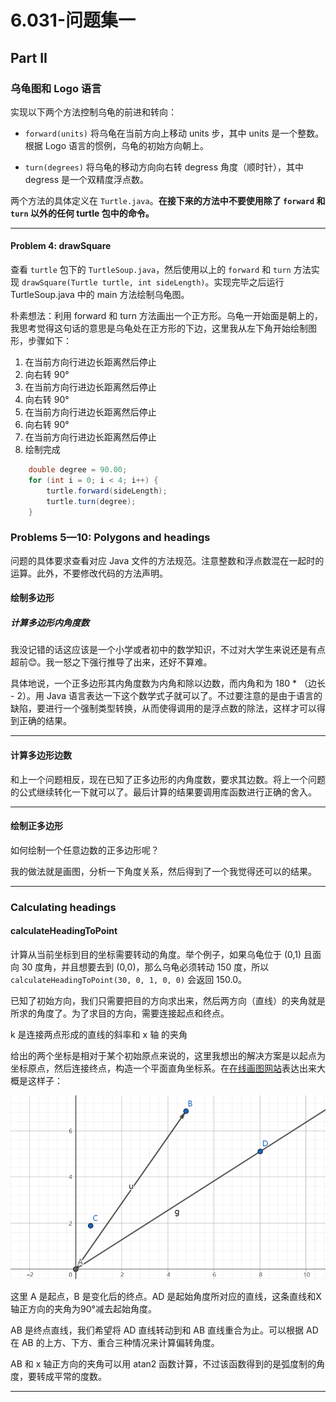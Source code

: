 # 6.031-问题集一

## Part II

### 乌龟图和 Logo 语言

实现以下两个方法控制乌龟的前进和转向：

- `forward(units)` 将乌龟在当前方向上移动 units 步，其中 units 是一个整数。根据 Logo 语言的惯例，乌龟的初始方向朝上。

- `turn(degrees)` 将乌龟的移动方向向右转 degress 角度（顺时针），其中 degress 是一个双精度浮点数。

两个方法的具体定义在 `Turtle.java`。**在接下来的方法中不要使用除了 `forward` 和 `turn` 以外的任何 turtle 包中的命令。**

---

#### Problem 4: drawSquare

查看 `turtle` 包下的 `TurtleSoup.java`，然后使用以上的 `forward` 和 `turn` 方法实现 `drawSquare(Turtle turtle, int sideLength)`。实现完毕之后运行 TurtleSoup.java 中的 main 方法绘制乌龟图。

朴素想法：利用 forward 和 turn 方法画出一个正方形。乌龟一开始面是朝上的，我思考觉得这句话的意思是乌龟处在正方形的下边，这里我从左下角开始绘制图形，步骤如下：

1. 在当前方向行进边长距离然后停止
2. 向右转 90°
3. 在当前方向行进边长距离然后停止
4. 向右转 90°
5. 在当前方向行进边长距离然后停止
6. 向右转 90°
7. 在当前方向行进边长距离然后停止
8. 绘制完成

```java
    double degree = 90.00;
    for (int i = 0; i < 4; i++) {
        turtle.forward(sideLength);
        turtle.turn(degree);
    }
```

### Problems 5—10: Polygons and headings

问题的具体要求查看对应 Java 文件的方法规范。注意整数和浮点数混在一起时的运算。此外，不要修改代码的方法声明。

#### 绘制多边形

##### 计算多边形内角度数

我没记错的话这应该是一个小学或者初中的数学知识，不过对大学生来说还是有点超前😊。我一怒之下强行推导了出来，还好不算难。

具体地说，一个正多边形其内角度数为内角和除以边数，而内角和为 180 * （边长 - 2）。用 Java 语言表达一下这个数学式子就可以了。不过要注意的是由于语言的缺陷，要进行一个强制类型转换，从而使得调用的是浮点数的除法，这样才可以得到正确的结果。

---

#### 计算多边形边数

和上一个问题相反，现在已知了正多边形的内角度数，要求其边数。将上一个问题的公式继续转化一下就可以了。最后计算的结果要调用库函数进行正确的舍入。

---

#### 绘制正多边形

如何绘制一个任意边数的正多边形呢？

我的做法就是画图，分析一下角度关系，然后得到了一个我觉得还可以的结果。

---

### Calculating headings

#### calculateHeadingToPoint

计算从当前坐标到目的坐标需要转动的角度。举个例子，如果乌龟位于 (0,1) 且面向 30 度角，并且想要去到 (0,0)，那么乌龟必须转动 150 度，所以 `calculateHeadingToPoint(30, 0, 1, 0, 0)` 会返回 150.0。

已知了初始方向，我们只需要把目的方向求出来，然后两方向（直线）的夹角就是所求的角度了。为了求目的方向，需要连接起点和终点。

k 是连接两点形成的直线的斜率和 x 轴 的夹角

给出的两个坐标是相对于某个初始原点来说的，这里我想出的解决方案是以起点为坐标原点，然后连接终点，构造一个平面直角坐标系。在[在线画图网站](https://www.geogebra.org/calculator)表达出来大概是这样子：

![Alt text](images/image.png)

这里 A 是起点，B 是变化后的终点。AD 是起始角度所对应的直线，这条直线和X轴正方向的夹角为90°减去起始角度。

AB 是终点直线，我们希望将 AD 直线转动到和 AB 直线重合为止。可以根据 AD 在 AB 的上方、下方、重合三种情况来计算偏转角度。

AB 和 x 轴正方向的夹角可以用 atan2 函数计算，不过该函数得到的是弧度制的角度，要转成平常的度数。

---